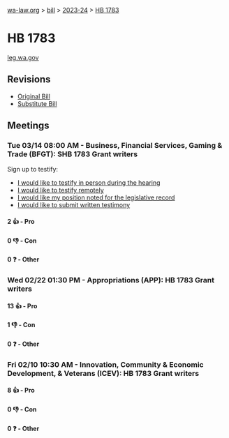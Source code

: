 [wa-law.org](/) > [bill](/bill/) > [2023-24](/bill/2023-24/) > [HB 1783](/bill/2023-24/hb/1783/)

# HB 1783
[leg.wa.gov](https://app.leg.wa.gov/billsummary?BillNumber=1783&Year=2023&Initiative=false)

## Revisions
* [Original Bill](1/)
* [Substitute Bill](S/)

## Meetings
### Tue 03/14 08:00 AM - Business, Financial Services, Gaming & Trade (BFGT): SHB 1783 Grant writers
Sign up to testify:
* [I would like to testify in person during the hearing](https://app.leg.wa.gov/csi/Testifier/Add?chamber=House&mId=30968&aId=153474&caId=22183&tId=1)
* [I would like to testify remotely](https://app.leg.wa.gov/csi/Testifier/Add?chamber=House&mId=30968&aId=153474&caId=22183&tId=2)
* [I would like my position noted for the legislative record](https://app.leg.wa.gov/csi/Testifier/Add?chamber=House&mId=30968&aId=153474&caId=22183&tId=3)
* [I would like to submit written testimony](https://app.leg.wa.gov/csi/Testifier/Add?chamber=House&mId=30968&aId=153474&caId=22183&tId=4)

#### 2 👍 - Pro

#### 0 👎 - Con

#### 0 ❓ - Other

### Wed 02/22 01:30 PM - Appropriations (APP): HB 1783 Grant writers
#### 13 👍 - Pro

#### 1 👎 - Con

#### 0 ❓ - Other

### Fri 02/10 10:30 AM - Innovation, Community & Economic Development, & Veterans (ICEV): HB 1783 Grant writers
#### 8 👍 - Pro

#### 0 👎 - Con

#### 0 ❓ - Other
